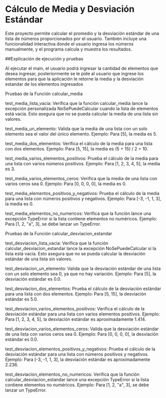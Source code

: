 # Cálculo de Media y Desviación Estándar

Este proyecto permite calcular el promedio y la desviación estándar de 
una lista de números proporcionados por el usuario. También incluye una 
funcionalidad interactiva donde el usuario ingresa los números 
manualmente, y el programa calcula y muestra los resultados.

##Explicación de ejecución y pruebas

Al ejecutar el main, el usuario podrá ingresar la cantidad de elementos que
desea ingresar, posteriormente se le pide al usuario que ingrese los elementos
para que la aplicación le retorne la media y la desviación estandar de los 
elementos ingresados

Pruebas de la Función calcular_media

test_media_lista_vacia:
Verifica que la función calcular_media lance la excepción personalizada 
NoSePuedeCalcular cuando la lista de elementos está vacía.
Esto asegura que no se pueda calcular la media de una lista sin valores.

test_media_un_elemento:
Valida que la media de una lista con un solo elemento sea el valor del único elemento.
Ejemplo: Para [5], la media es 5.

test_media_dos_elementos:
Verifica el cálculo de la media para una lista con dos elementos.
Ejemplo: Para [5, 15], la media es (5 + 15) / 2 = 10.

test_media_varios_elementos_positivos:
Prueba el cálculo de la media para una lista con varios números positivos.
Ejemplo: Para [1, 2, 3, 4, 5], la media es 3.

test_media_varios_elementos_ceros:
Verifica que la media de una lista con varios ceros sea 0.
Ejemplo: Para [0, 0, 0, 0], la media es 0.

test_media_elementos_positivos_y_negativos:
Prueba el cálculo de la media para una lista con números positivos y negativos.
Ejemplo: Para [-3, -1, 1, 3], la media es 0.

test_media_elementos_no_numericos:
Verifica que la función lance una excepción TypeError si la lista contiene elementos no numéricos.
Ejemplo: Para [1, 2, "a", 3], se debe lanzar un TypeError.

Pruebas de la Función calcular_desviacion_estandar

test_desviacion_lista_vacia:
Verifica que la función calcular_desviacion_estandar lance la excepción NoSePuedeCalcular si la lista está vacía.
Esto asegura que no se pueda calcular la desviación estándar de una lista sin valores.

test_desviacion_un_elemento:
Valida que la desviación estándar de una lista con un solo elemento sea 0, ya que no hay variación.
Ejemplo: Para [5], la desviación estándar es 0.0.

test_desviacion_dos_elementos:
Prueba el cálculo de la desviación estándar para una lista con dos elementos.
Ejemplo: Para [5, 15], la desviación estándar es 5.0.

test_desviacion_varios_elementos_positivos:
Verifica el cálculo de la desviación estándar para una lista con varios elementos positivos.
Ejemplo: Para [1, 2, 3, 4, 5], la desviación estándar es aproximadamente 1.414.

test_desviacion_varios_elementos_ceros:
Valida que la desviación estándar de una lista con varios ceros sea 0.
Ejemplo: Para [0, 0, 0, 0], la desviación estándar es 0.0.

test_desviacion_elementos_positivos_y_negativos:
Prueba el cálculo de la desviación estándar para una lista con números positivos y negativos.
Ejemplo: Para [-3, -1, 1, 3], la desviación estándar es aproximadamente 2.236.

test_desviacion_elementos_no_numericos:
Verifica que la función calcular_desviacion_estandar lance una excepción TypeError si la lista contiene 
elementos no numéricos.
Ejemplo: Para [1, 2, "a", 3], se debe lanzar un TypeError.
